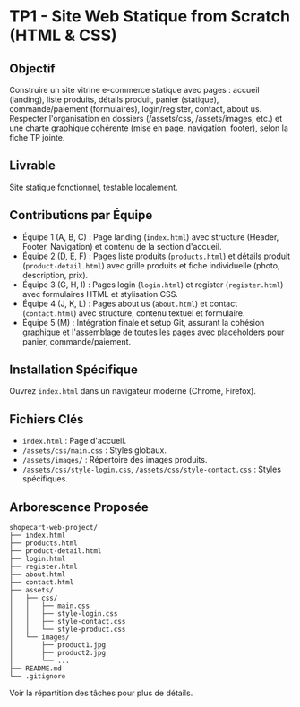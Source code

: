 # TP1 - Site Web Statique from Scratch (HTML & CSS)

## Objectif
Construire un site vitrine e-commerce statique avec pages : accueil (landing), liste produits, détails produit, panier (statique), commande/paiement (formulaires), login/register, contact, about us. Respecter l'organisation en dossiers (/assets/css, /assets/images, etc.) et une charte graphique cohérente (mise en page, navigation, footer), selon la fiche TP jointe.

## Livrable
Site statique fonctionnel, testable localement.

## Contributions par Équipe
- Équipe 1 (A, B, C) : Page landing (`index.html`) avec structure (Header, Footer, Navigation) et contenu de la section d'accueil.
- Équipe 2 (D, E, F) : Pages liste produits (`products.html`) et détails produit (`product-detail.html`) avec grille produits et fiche individuelle (photo, description, prix).
- Équipe 3 (G, H, I) : Pages login (`login.html`) et register (`register.html`) avec formulaires HTML et stylisation CSS.
- Équipe 4 (J, K, L) : Pages about us (`about.html`) et contact (`contact.html`) avec structure, contenu textuel et formulaire.
- Équipe 5 (M) : Intégration finale et setup Git, assurant la cohésion graphique et l'assemblage de toutes les pages avec placeholders pour panier, commande/paiement.

## Installation Spécifique
Ouvrez `index.html` dans un navigateur moderne (Chrome, Firefox).

## Fichiers Clés
- `index.html` : Page d'accueil.
- `/assets/css/main.css` : Styles globaux.
- `/assets/images/` : Répertoire des images produits.
- `/assets/css/style-login.css`, `/assets/css/style-contact.css` : Styles spécifiques.

## Arborescence Proposée
```
shopecart-web-project/
├── index.html
├── products.html
├── product-detail.html
├── login.html
├── register.html
├── about.html
├── contact.html
├── assets/
│   ├── css/
│   │   ├── main.css
│   │   ├── style-login.css
│   │   ├── style-contact.css
│   │   └── style-product.css
│   └── images/
│       ├── product1.jpg
│       ├── product2.jpg
│       └── ...
├── README.md
└── .gitignore
```

Voir la répartition des tâches pour plus de détails.
